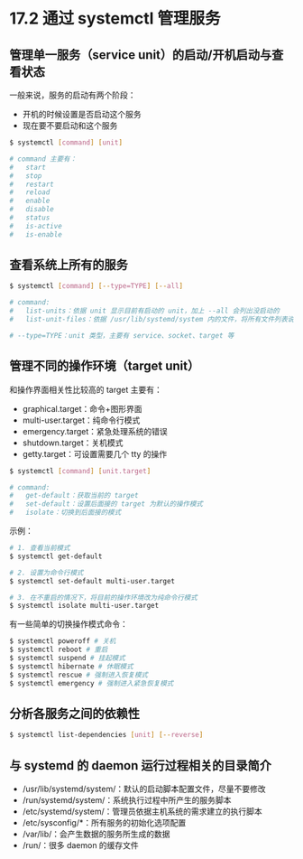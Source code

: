 # 17.2 通过 systemctl 管理服务

## 管理单一服务（service unit）的启动/开机启动与查看状态

一般来说，服务的启动有两个阶段：

- 开机的时候设置是否启动这个服务
- 现在要不要启动和这个服务

```bash
$ systemctl [command] [unit]

# command 主要有：
#   start
#   stop
#   restart
#   reload
#   enable
#   disable
#   status
#   is-active
#   is-enable
```

## 查看系统上所有的服务

```bash
$ systemctl [command] [--type=TYPE] [--all]

# command:
# 	list-units：依据 unit 显示目前有启动的 unit，加上 --all 会列出没启动的
# 	list-unit-files：依据 /usr/lib/systemd/system 内的文件，将所有文件列表说明

# --type=TYPE：unit 类型，主要有 service、socket、target 等
```

## 管理不同的操作环境（target unit）

和操作界面相关性比较高的 target 主要有：

- graphical.target：命令+图形界面
- multi-user.target：纯命令行模式
- emergency.target：紧急处理系统的错误
- shutdown.target：关机模式
- getty.target：可设置需要几个 tty 的操作

```bash
$ systemctl [command] [unit.target]

# command:
# 	get-default：获取当前的 target
# 	set-default：设置后面接的 target 为默认的操作模式
# 	isolate：切换到后面接的模式
```

示例：

```bash
# 1. 查看当前模式
$ systemctl get-default

# 2. 设置为命令行模式
$ systemctl set-default multi-user.target

# 3. 在不重启的情况下，将目前的操作环境改为纯命令行模式
$ systemctl isolate multi-user.target
```

有一些简单的切换操作模式命令：

```bash
$ systemctl poweroff # 关机
$ systemctl reboot # 重启
$ systemctl suspend # 挂起模式
$ systemctl hibernate # 休眠模式
$ systemctl rescue # 强制进入恢复模式
$ systemctl emergency # 强制进入紧急恢复模式
```

## 分析各服务之间的依赖性

```bash
$ systemctl list-dependencies [unit] [--reverse]
```

## 与 systemd 的 daemon 运行过程相关的目录简介

- /usr/lib/systemd/system/：默认的启动脚本配置文件，尽量不要修改
- /run/systemd/system/：系统执行过程中所产生的服务脚本
- /etc/systemd/system/：管理员依据主机系统的需求建立的执行脚本
- /etc/sysconfig/\*：所有服务的初始化选项配置
- /var/lib/：会产生数据的服务所生成的数据
- /run/：很多 daemon 的缓存文件
